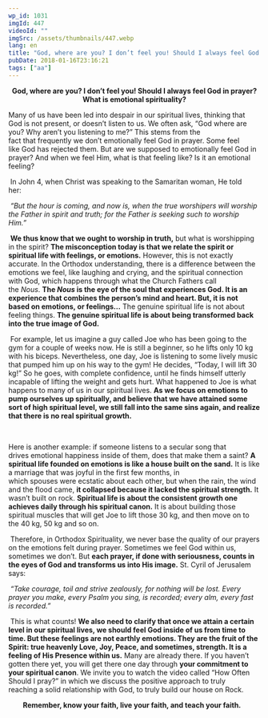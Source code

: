 ```yaml
---
wp_id: 1031
imgId: 447
videoId: ""
imgSrc: /assets/thumbnails/447.webp
lang: en
title: "God, where are you? I don’t feel you! Should I always feel God in prayer? What is emotional spirituality?"
pubDate: 2018-01-16T23:16:21
tags: ["aa"]
---
```


<!-- page: 6 -->

<p style="text-align: center;"><strong>God, where are you? I don’t feel you! Should I always feel God in prayer? What is emotional spirituality?</strong></p>
<p>Many of us have been led into despair in our spiritual lives, thinking that God is not present, or doesn’t listen to us. We often ask, “God where are you? Why aren’t you listening to me?” This stems from the fact that frequently we don’t emotionally feel God in prayer. Some feel like God has rejected them. But are we supposed to emotionally feel God in prayer? And when we feel Him, what is that feeling like? Is it an emotional feeling? <span data-ccp-props="{&quot;335559731&quot;:720}"> </span></p>
<p><span data-ccp-props="{}"> </span>In John 4, when Christ was speaking to the Samaritan woman, He told her: <span data-ccp-props="{&quot;335559731&quot;:720}"> </span></p>
<p><span data-ccp-props="{}"> </span><i>“But the hour is coming, and now is, when the true worshipers will worship the Father in spirit and truth; for the Father is seeking such to worship Him.”</i> <span data-ccp-props="{}"> </span></p>
<p><span data-ccp-props="{}"> </span><b>W</b><b>e</b><b> thus</b><b> know that we ought to worship in truth,</b> but what is worshipping in the spirit? <b>The misconception today is that we relate the spirit or spiritual life with feelings, or emotions.</b> However, this is not exactly accurate. In the Orthodox understanding, there is a difference between the emotions we feel, like laughing and crying, and the spiritual connection with God, which happens through what the Church Fathers call the <i>Nous</i>. <b>The </b><b><i>Nous</i></b><b> is the eye of the soul that experiences God. It is an experience that combines the person’s mind and heart. But, it is not based on emotions, </b><b>or</b><b> feelings…</b> The genuine spiritual life is not about feeling things. <b>The genuine spiritual life is about being transformed back into the true image of God.</b> <span data-ccp-props="{}"> </span></p>
<p><span data-ccp-props="{}"> </span>For example, let us imagine a guy called Joe who has been going to the gym for a couple of weeks now. He is still a beginner, so he lifts only 10 kg with his biceps. Nevertheless, one day, Joe is listening to some lively music that pumped him up on his way to the gym! He decides, “Today, I will lift 30 kg!” So he goes, with complete confidence, until he finds himself utterly incapable of lifting the weight and gets hurt. What happened to Joe is what happens to many of us in our spiritual lives. <b>As </b><b>we</b><b> focus on emo</b><b>tions to pump our</b><b>selves up</b><b> spiritually, and believe that we</b><b> have attained some sort of high spiritual level, </b><b>we still </b><b>fall into the same sins again, and realize that there is no real spiritual growth. </b><span data-ccp-props="{&quot;335559731&quot;:720}"> </span></p>
<p><span data-ccp-props="{&quot;335559731&quot;:720}"> </span></p>
<p>Here is another example: if someone listens to a secular song that drives emotional happiness inside of them, does that make them a saint? <b>A spiritual life founded on emotions is like a house built on the sand.</b> It is like a marriage that was joyful in the first few months, in which spouses were ecstatic about each other, but when the rain, the wind and the flood came, <b>it collapsed because it lacked the spiritual strength.</b> It wasn’t built on rock. <b>Spiritual life is about the consistent growth one achieves daily through his spiritual canon.</b> It is about building those spiritual muscles that will get Joe to lift those 30 kg, and then move on to the 40 kg, 50 kg and so on. <span data-ccp-props="{&quot;335559731&quot;:720}"> </span></p>
<p><span data-ccp-props="{&quot;335559731&quot;:720}"> </span>Therefore, in Orthodox Spirituality, we never base the quality of our prayers on the emotions felt during prayer. Sometimes we feel God within us, sometimes we don’t. But <b>each prayer, if done with seriousness, counts in the eyes of God and transforms </b><b>us</b><b> into His image.</b> St. Cyril of Jerusalem says: <span data-ccp-props="{&quot;335559731&quot;:720}"> </span></p>
<p><span data-ccp-props="{}"> </span><i>“Take courage, toil and strive zealously, for nothing will be lost. Every prayer you make, every Psalm you sing, is recorded; every </i><i>alm</i><i>, every fast is recorded.”</i> <span data-ccp-props="{}"> </span></p>
<p><span data-ccp-props="{}"> </span>This is what counts! <b>We</b><b> also need to clarify that once we attain a certain level in our spiritual lives, we should feel God inside of us from time to time. But these feelings are not earthly emotions. They are the fruit of the Spirit: t</b><b>rue heavenly Love, Joy, Peace, and s</b><b>ometimes, strength. It is a feeling of His Presence within us.</b> Many are already there. If you haven’t gotten there yet, you will get there one day through <b>your commitment to your spiritual canon</b>. We invite you to watch the video called “How Often Should I pray?” in which we discuss the positive approach to truly reaching a solid relationship with God, to truly build our house on Rock. <span data-ccp-props="{}"> </span></p>
<p style="text-align: center;"><strong><span class="TextRun SCXW190690978" lang="EN-CA" xml:lang="EN-CA"><span class="NormalTextRun SCXW190690978">Remember, k</span></span><span class="TextRun SCXW190690978" lang="EN-CA" xml:lang="EN-CA"><span class="NormalTextRun SCXW190690978">now your faith, live your faith, and teach your faith.</span></span><span class="TextRun SCXW190690978" lang="EN-CA" xml:lang="EN-CA"><span class="NormalTextRun SCXW190690978"> </span></span><span class="TextRun SCXW190690978" lang="EN-CA" xml:lang="EN-CA"><span class="NormalTextRun SCXW190690978"> </span></span><span class="EOP SCXW190690978" data-ccp-props="{&quot;201341983&quot;:0,&quot;335559739&quot;:160,&quot;335559740&quot;:259}"> </span></strong></p>
<div class="addtoany_share_save_container addtoany_content_bottom"></div>

